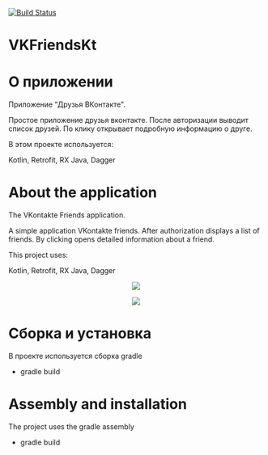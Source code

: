 [![Build Status](https://travis-ci.org/DmK78/VKFriendsKt.svg?branch=master)](https://travis-ci.org/DmK78/VKFriendsKt)

# VKFriendsKt


# О приложении
Приложение "Друзья ВКонтакте".

Простое приложение друзья вконтакте. После авторизации выводит список друзей. По клику открывает подробную информацию о друге.

В этом проекте используется:

Kotlin, Retrofit, RX Java, Dagger

# About the application
The VKontakte Friends application.

A simple application VKontakte friends. After authorization displays a list of friends. By clicking opens detailed information about a friend.

This project uses:

Kotlin, Retrofit, RX Java, Dagger

<p align="center">
  <img src="https://raw.githubusercontent.com/DmK78/VKFriendsKt/master/images/1.jpeg">
  </p>

  <p align="center">
    <img src="https://raw.githubusercontent.com/DmK78/VKFriendsKt/master/images/2.jpeg">
    </p>




# Сборка и установка
В проекте используется сборка gradle
- gradle build

# Assembly and installation
The project uses the gradle assembly
- gradle build
